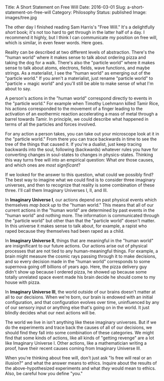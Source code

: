 Title: A Short Statement on Free Will
Date: 2016-03-01
Slug: a-short-statement-on-free-will
Category: Philosophy
Status: published
Image: images/tree.jpg

The other day I finished reading Sam Harris's "Free Will." It's a delightfully
*short* book; it's not too hard to get through in the latter half of a day.
I recommend it highly, but I think I can communicate my position on free will,
which is similar, in even fewer words. Here goes.

Reality can be described at two different levels of abstraction. There's the
"human world" where it makes sense to talk about ordering pizza and taking the
dog for a walk. There's also the "particle world" where it makes sense to talk
about atoms, electrons, fields, wave functions, and maybe strings. As
a materialist, I see the "human world" as emerging out of the "particle world."
If you aren't a materialist, just rename "particle world" to "particle + magic
world" and you'll still be able to make sense of what I'm about to say.

A person's actions in the "human world" correspond directly to events in the
"particle world." For example when Timothy Loehmann killed Tamir Rice, his
actions corresponded to the movement of a finger leading to the activation of an
exothermic reaction accelerating a mass of metal through a barrel towards Tamir.
In principle, we could describe what happened in terms of all the particles and
forces involved.

For any action a person takes, you can take out your microscope look at it in
the "particle world." From there you can trace backwards in time to see the tree
of the things that caused it. If you're a dualist, just keep tracing backwards
into the soul, following (backwards) whatever rules you have for converting
changes in soul-states to changes in physics-states. Thinking this way turns
free will into an empirical question: What *are* those causes, and which ones
are *most significant*?

If we looked for the answer to this question, what could we possibly find? The
best way to imagine what we could find is to consider three imaginary universes,
and then to recognize that reality is some combination of these three. I'll call
them Imaginary Universes I, II, and III.

In **Imaginary Universe I**, our actions depend on past physical events which
themselves *map back up* to the "human world." This means that all of our
current actions in the "human world" are determined by past events in the "human
world" and nothing more. The information is communicated through the "particle
world" but other than that the "particle world" doesn't matter. In this universe
it makes sense to talk about, for example, a rapist who raped because they
themselves had been raped as a child.

In **Imaginary Universe II**, things that are meaningful in the "human world"
are insignificant to our future actions. Our actions arise out of physical
processes that are not tied to any human-meaningful things. For example, a brain
might measure the cosmic rays passing through it to make decisions, and so every
decision made in the "human world" corresponds to some supernova going off
billions of years ago. Here, the pizza delivery guy didn't show up because
I ordered pizza, he showed up because some totally unrelated space event made
his brain decide he should come to my house with pizza.

In **Imaginary Universe III**, the world outside of our brains doesn't matter at
all to our decisions. When we're born, our brain is endowed with an initial
configuration, and that configuration evolves over time, uninfluenced by any of
our sensory input or anything else that's going on in the world. It just blindly
decides what our next actions will be.

The world we live in isn't anything like these imaginary universes. But if we do
the experiments and trace back the causes of all of our decisions, we should
find they fall into some combination of these categories. We might find that
some kinds of actions, like all kinds of "getting revenge" are a lot like
Imaginary Universe I. Other actions, like a mathematician writing a proof, have
their recent causes coming from Imaginary Universe III.

When you're thinking about free will, don't just ask "Is free will real or an
illusion?" and what the answer means to ethics. Inquire about the results of the
above-hypothesized experiments and what *they* would mean to ethics. Also, be
careful how you define "you."
